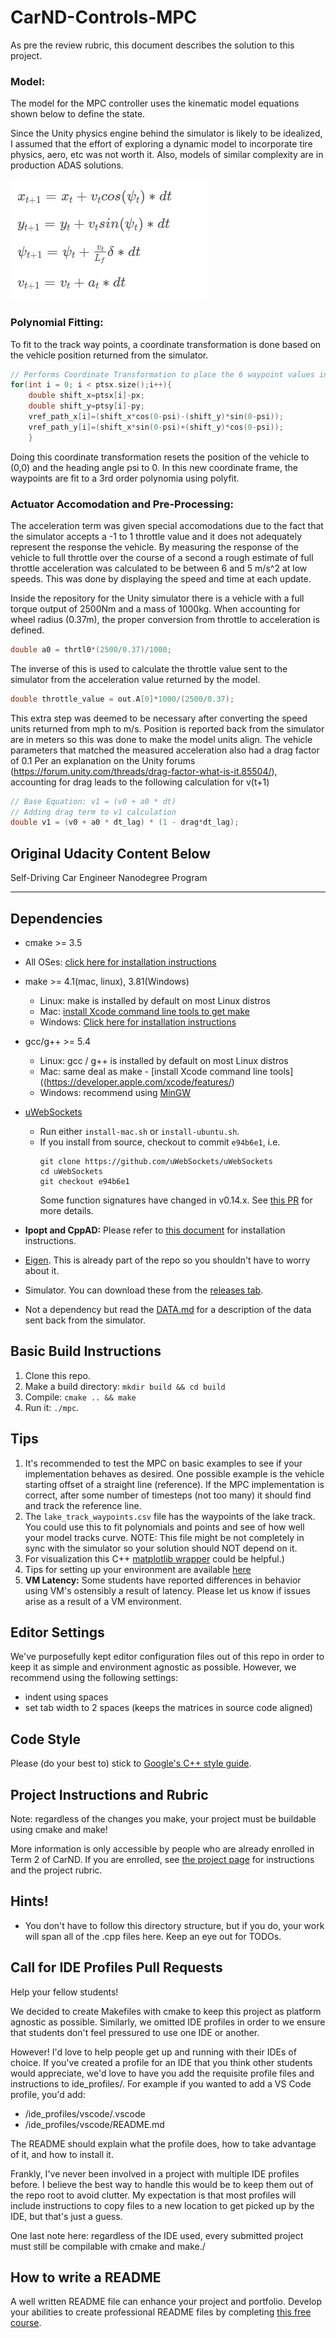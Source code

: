 # CarND-Controls-MPC

As pre the review rubric, this document describes the solution to this project. 

### Model: 

The model for the MPC controller uses the kinematic model equations shown below to define the state. 

Since the Unity physics engine behind the simulator is likely to be idealized, I assumed that the effort of exploring a dynamic model to incorporate tire physics, aero, etc was not worth it.  Also, models of similar complexity are in production ADAS solutions. 

![](model_Eq.png)

### Polynomial Fitting:

To fit to the track way points, a coordinate transformation is done based on the vehicle position returned from the simulator.

```c++
// Performs Coordinate Transformation to place the 6 waypoint values into vehicle coordinate frame. 
for(int i = 0; i < ptsx.size();i++){
	double shift_x=ptsx[i]-px;
    double shift_y=ptsy[i]-py;
	vref_path_x[i]=(shift_x*cos(0-psi)-(shift_y)*sin(0-psi));
	vref_path_y[i]=(shift_x*sin(0-psi)+(shift_y)*cos(0-psi));
	}
```

Doing this coordinate transformation resets the position of the vehicle to (0,0) and the heading angle psi to 0. In this new coordinate frame, the waypoints are fit to a 3rd order polynomia using polyfit. 

### Actuator Accomodation and Pre-Processing:

The acceleration term was given special accomodations due to the fact that the simulator accepts a -1 to 1 throttle value and it does not adequately represent the response the vehicle. By measuring the response of the vehicle to full throttle over the course of a second a rough estimate of full throttle acceleration was calculated to be between 6 and 5 m/s^2 at low speeds.  This was done by displaying the speed and time at each update.

Inside the repository for the Unity simulator there is a vehicle with a full torque output of 2500Nm and a mass of 1000kg. When accounting for wheel radius (0.37m), the proper conversion from throttle to acceleration is defined. 

```c++
double a0 = thrtl0*(2500/0.37)/1000;
```

The inverse of this is used to calculate the throttle value sent to the simulator from the acceleration value returned by the model. 

```c++
double throttle_value = out.A[0]*1000/(2500/0.37);
```

This extra step was deemed to be necessary after converting the speed units returned from mph to m/s.  Position is reported back from the simulator are in meters so this was done to make the model units align.  The vehicle parameters that matched the measured acceleration also had a drag factor of 0.1 Per an explanation on the Unity forums (https://forum.unity.com/threads/drag-factor-what-is-it.85504/), accounting for drag leads to the following calculation for v(t+1)

```c++
// Base Equation: v1 = (v0 + a0 * dt)
// Adding drag term to v1 calculation
double v1 = (v0 + a0 * dt_lag) * (1 - drag*dt_lag);
```



### 


## Original Udacity Content Below



Self-Driving Car Engineer Nanodegree Program

---

## Dependencies

* cmake >= 3.5
 * All OSes: [click here for installation instructions](https://cmake.org/install/)
* make >= 4.1(mac, linux), 3.81(Windows)
  * Linux: make is installed by default on most Linux distros
  * Mac: [install Xcode command line tools to get make](https://developer.apple.com/xcode/features/)
  * Windows: [Click here for installation instructions](http://gnuwin32.sourceforge.net/packages/make.htm)
* gcc/g++ >= 5.4
  * Linux: gcc / g++ is installed by default on most Linux distros
  * Mac: same deal as make - [install Xcode command line tools]((https://developer.apple.com/xcode/features/)
  * Windows: recommend using [MinGW](http://www.mingw.org/)
* [uWebSockets](https://github.com/uWebSockets/uWebSockets)
  * Run either `install-mac.sh` or `install-ubuntu.sh`.
  * If you install from source, checkout to commit `e94b6e1`, i.e.
    ```
    git clone https://github.com/uWebSockets/uWebSockets
    cd uWebSockets
    git checkout e94b6e1
    ```
    Some function signatures have changed in v0.14.x. See [this PR](https://github.com/udacity/CarND-MPC-Project/pull/3) for more details.

* **Ipopt and CppAD:** Please refer to [this document](https://github.com/udacity/CarND-MPC-Project/blob/master/install_Ipopt_CppAD.md) for installation instructions.
* [Eigen](http://eigen.tuxfamily.org/index.php?title=Main_Page). This is already part of the repo so you shouldn't have to worry about it.
* Simulator. You can download these from the [releases tab](https://github.com/udacity/self-driving-car-sim/releases).
* Not a dependency but read the [DATA.md](./DATA.md) for a description of the data sent back from the simulator.


## Basic Build Instructions

1. Clone this repo.
2. Make a build directory: `mkdir build && cd build`
3. Compile: `cmake .. && make`
4. Run it: `./mpc`.

## Tips

1. It's recommended to test the MPC on basic examples to see if your implementation behaves as desired. One possible example
  is the vehicle starting offset of a straight line (reference). If the MPC implementation is correct, after some number of timesteps
  (not too many) it should find and track the reference line.
2. The `lake_track_waypoints.csv` file has the waypoints of the lake track. You could use this to fit polynomials and points and see of how well your model tracks curve. NOTE: This file might be not completely in sync with the simulator so your solution should NOT depend on it.
3. For visualization this C++ [matplotlib wrapper](https://github.com/lava/matplotlib-cpp) could be helpful.)
4. Tips for setting up your environment are available [here](https://classroom.udacity.com/nanodegrees/nd013/parts/40f38239-66b6-46ec-ae68-03afd8a601c8/modules/0949fca6-b379-42af-a919-ee50aa304e6a/lessons/f758c44c-5e40-4e01-93b5-1a82aa4e044f/concepts/23d376c7-0195-4276-bdf0-e02f1f3c665d)
5. **VM Latency:** Some students have reported differences in behavior using VM's ostensibly a result of latency.  Please let us know if issues arise as a result of a VM environment.

## Editor Settings

We've purposefully kept editor configuration files out of this repo in order to
keep it as simple and environment agnostic as possible. However, we recommend
using the following settings:

* indent using spaces
* set tab width to 2 spaces (keeps the matrices in source code aligned)

## Code Style

Please (do your best to) stick to [Google's C++ style guide](https://google.github.io/styleguide/cppguide.html).

## Project Instructions and Rubric

Note: regardless of the changes you make, your project must be buildable using
cmake and make!

More information is only accessible by people who are already enrolled in Term 2
of CarND. If you are enrolled, see [the project page](https://classroom.udacity.com/nanodegrees/nd013/parts/40f38239-66b6-46ec-ae68-03afd8a601c8/modules/f1820894-8322-4bb3-81aa-b26b3c6dcbaf/lessons/b1ff3be0-c904-438e-aad3-2b5379f0e0c3/concepts/1a2255a0-e23c-44cf-8d41-39b8a3c8264a)
for instructions and the project rubric.

## Hints!

* You don't have to follow this directory structure, but if you do, your work
  will span all of the .cpp files here. Keep an eye out for TODOs.

## Call for IDE Profiles Pull Requests

Help your fellow students!

We decided to create Makefiles with cmake to keep this project as platform
agnostic as possible. Similarly, we omitted IDE profiles in order to we ensure
that students don't feel pressured to use one IDE or another.

However! I'd love to help people get up and running with their IDEs of choice.
If you've created a profile for an IDE that you think other students would
appreciate, we'd love to have you add the requisite profile files and
instructions to ide_profiles/. For example if you wanted to add a VS Code
profile, you'd add:

* /ide_profiles/vscode/.vscode
* /ide_profiles/vscode/README.md

The README should explain what the profile does, how to take advantage of it,
and how to install it.

Frankly, I've never been involved in a project with multiple IDE profiles
before. I believe the best way to handle this would be to keep them out of the
repo root to avoid clutter. My expectation is that most profiles will include
instructions to copy files to a new location to get picked up by the IDE, but
that's just a guess.

One last note here: regardless of the IDE used, every submitted project must
still be compilable with cmake and make./

## How to write a README
A well written README file can enhance your project and portfolio.  Develop your abilities to create professional README files by completing [this free course](https://www.udacity.com/course/writing-readmes--ud777).
